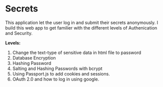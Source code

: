 # Secrets

This application let the user log in and submit their secrets anonymously. I build this web app to get familier with the different levels of Authenication and Security.


**Levels:**
1. Change the text-type of sensitive data in html file to password
2. Database Encryption
3. Hashing Password
4. Salting and Hashing Passwords with bcrypt
5. Using Passport.js to add cookies and sessions.
6. OAuth 2.0 and how to log in using google.
